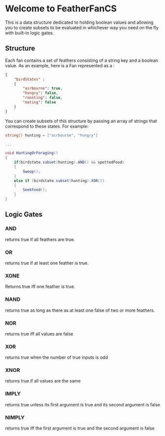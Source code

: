 # Welcome to FeatherFanCS

This is a data structure dedicated to holding boolean values and allowing you to create subsets to be evaluated in whichever way you need on the fly with built-in logic gates.

## Structure

Each fan contains a set of feathers consisting of a string key and a boolean value. As an example, here is a Fan represented as a :

```json
{
    "birdStates" :
    {
        "airbourne": true,
        "hungry": false,
        "roosting": false,
        "mating": false
    }
}
```

You can create subsets of this structure by passing an array of strings that correspond to these states. For example:

```csharp
string[] hunting = ["airbourne", "hungry"]

...

void HuntingOrForaging()
{
    if(birdstate.subset(hunting).AND() && spottedFood)
    {
        Swoop();
    }
    else if (birdstate.subset(hunting).XOR())
    {
        SeekFood();
    }
}
```

## Logic Gates

### AND

returns true if all feathers are true.

### OR

returns true if at least one feather is true.

### XONE

Returns true iff one feather is true.

### NAND

returns true as long as there as at least one false of two or more feathers.

### NOR

returns true iff all values are false

### XOR

returns true when the number of true inputs is odd

### XNOR

returns true if all values are the same

### IMPLY

returns true unless its first argument is true and its second argument is false

### NIMPLY

returns true iff the first argument is true and the second argument is false








